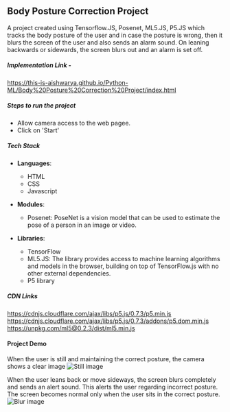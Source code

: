 ## Body Posture Correction Project

A project created using Tensorflow.JS, Posenet, ML5.JS, P5.JS which tracks the body posture of the user and in case the posture is wrong, then it blurs the screen of the user and also sends an alarm sound.
On leaning backwards or sidewards, the screen blurs out and an alarm is set off.

##### Implementation Link -
https://this-is-aishwarya.github.io/Python-ML/Body%20Posture%20Correction%20Project/index.html

##### Steps to run the project
- Allow camera access to the web pagee.
- Click on 'Start'

##### Tech Stack

- **Languages**:
    - HTML
    - CSS
    - Javascript
    
- **Modules**: 
    - Posenet: PoseNet is a vision model that can be used to estimate the pose of a person in an image or video.
    
- **Libraries**: 
    - TensorFlow
    - ML5.JS: The library provides access to machine learning algorithms and models in the browser, building on top of TensorFlow.js with no other external dependencies.
    - P5 library

##### CDN Links
https://cdnjs.cloudflare.com/ajax/libs/p5.js/0.7.3/p5.min.js
https://cdnjs.cloudflare.com/ajax/libs/p5.js/0.7.3/addons/p5.dom.min.js
https://unpkg.com/ml5@0.2.3/dist/ml5.min.js

#### Project Demo

When the user is still and maintaining the correct posture, the camera shows a clear image
![Still image](/ss1.png)


When the user leans back or move sideways, the screen blurs completely and sends an alert sound. This alerts the user regarding incorrect posture. The screen becomes normal only when the user sits in the correct posture.
![Blur image](/ss2.png)


